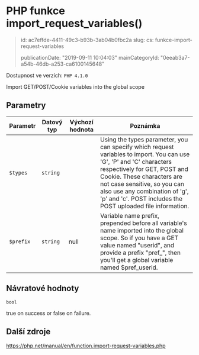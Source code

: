 PHP funkce import_request_variables()
=====================================

> id: ac7effde-4411-49c3-b93b-3ab04b0fbc2a
> slug:
> 	cs: funkce-import-request-variables
> 
> publicationDate: "2019-09-11 10:04:03"
> mainCategoryId: "0eeab3a7-a54b-46db-a253-ca6100145648"

Dostupnost ve verzích: `PHP 4.1.0`

Import GET/POST/Cookie variables into the global scope


Parametry
--------------

| Parametr | Datový typ | Výchozí hodnota | Poznámka |
|-----|-----|-----|-----|
| `$types` | `string` |  | Using the types parameter, you can specify which request variables to import. You can use 'G', 'P' and 'C' characters respectively for GET, POST and Cookie. These characters are not case sensitive, so you can also use any combination of 'g', 'p' and 'c'. POST includes the POST uploaded file information. |
| `$prefix` | `string` | null | Variable name prefix, prepended before all variable's name imported into the global scope. So if you have a GET value named "userid", and provide a prefix "pref_", then you'll get a global variable named $pref_userid. |


Návratové hodnoty
----------------

`bool`

true on success or false on failure.

Další zdroje
------------

https://php.net/manual/en/function.import-request-variables.php
